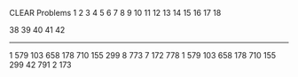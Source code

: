 CLEAR Problems
1 2 3 4 5 6 7 8 9 10
11 12 13 14 15 16 17 18

38 39 40
41 42

---------------------------
 1 579 103 658 178 710 155 299 
 8 773 
 7 172 778 
 1 579 103 658 178 710 155 299 
 42 791 
 2 173 

